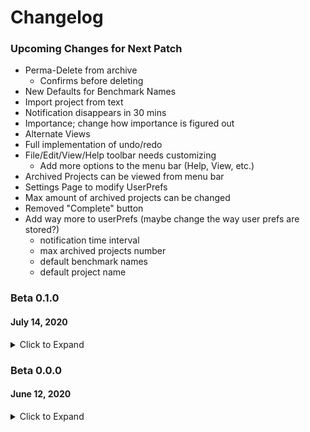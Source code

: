 # Changelog

### Upcoming Changes for Next Patch
- Perma-Delete from archive
  - Confirms before deleting
- New Defaults for Benchmark Names
- Import project from text
- Notification disappears in 30 mins
- Importance; change how importance is figured out
- Alternate Views
- Full implementation of undo/redo
- File/Edit/View/Help toolbar needs customizing
  - Add more options to the menu bar (Help, View, etc.)
- Archived Projects can be viewed from menu bar
- Settings Page to modify UserPrefs
- Max amount of archived projects can be changed
- Removed "Complete" button
- Add way more to userPrefs (maybe change the way user prefs are stored?)
  - notification time interval
  - max archived projects number
  - default benchmark names
  - default project name


### Beta 0.1.0
#### July 14, 2020
<details> <summary>Click to Expand</summary>
<p>

#### FEATURES
- Sort by uncompleted first (also sorts by due-date)
- Clicking notification opens app
- Soon meter no longer shows when project is completed
- Completion of project depends on benchmarks, not a button
  - Button now does nothing
- File/Edit/View/Help bar begins implementation
- Added Delay to tooltips
- Dark Mode/Light Mode
- UserPrefs Config
  - sort_type
  - lightness mode
  - notification frequency
  - type of notifications
    - ONLY project due date notifications
    - ONLY benchmark due date notifications
    - BOTH project + benchmark due date notifications (Default)
- Search bar for easier finding of projects
- Invisible notification service
- Archiving benchmarks when deleted so that they can be brought back
- Archive pop-up


#### BUGS
- Changed the benchmark form proportions in addPanel
- Completion bug fixed
- Fix bug of going over 100 by clicking title of a nested benchmark (adding 1 to numDone when should add .2 )
- Fixed other minor bugs from previous version
- Fixed multi-deleting bug
- Fixed date changing bug

</p>
</details>


### Beta 0.0.0
#### June 12, 2020
<details> <summary>Click to Expand</summary>
<p>

#### FEATURES
- Projects added
  - have a name
  - have a category
  - can be linear and non-linear
  - due on a certain date (which benchmarks inherit on default)
- Progress visualized by interactive progress bar
- Projects can be manually sorted by dragging and dropping
- Projects can be sorted by multiple different settings
  - by custom
    - default sorting system
  - by due date
    - Most recent project is sorted to be at the top
  - by importance (Default)
    - Sorts by a predetermined hash.
    - For now this defaults to sorting the projects by name in alphabetical order
  - by category
    - Sorts by category, in alphabetical order
  - by alpha
    - Sorts projects by name in alphabetical order
  - by rev alpha
    - Sorts projects by name in reverse alphabetical order
- Dropdown to edit the project's contents
  - Benchmarks can be added
    - by clicking between benchmarks, benchmarks can be added infinitely many times
  - Benchmarks can be moved
    - by dragging benchmarks by their handles, the order of the benchmarks can be changed at will
  - Benchmarks can be deleted
  - Each benchmark is purely mutable
    - Due Date can be changed
    - Due Time can be changed
    - Nested sub-parts can be added and removed
    - Benchmark's name can be changed
- Completion toggles via button instead of final benchmarks
- Percent completion is shown on each project
- Changes to each session is stored locally
- Adding benchmarks opens up in a modal window
  - Closes on clicking away
  - Closes on scroll
  - Closes on submit, and packages the data to be made into a project in the main process
- Media Queries semi-adapt the appearance of the application
- Tooltips show information about benchmarks when hovered over
- SoonMeter shows how soon a project or benchmark is due

#### BUGS
- Notification titles
- Help menu sends to wrong place
- Notifications every 30 mins
- Notification criteria
- Question mark on the project adding form is not clear.
  - Delay is too long
  - Doesn't describe linearity well enough
- If a benchmark's subparts are changed, the progress on them is lost

</p>
</details>
